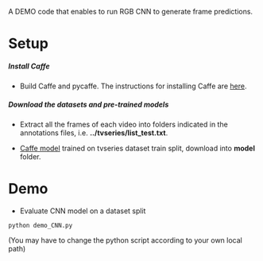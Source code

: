 A DEMO code that enables to run RGB CNN to generate frame predictions.

Setup
=====

##### Install Caffe
* Build Caffe and pycaffe. The instructions for installing Caffe are [here](http://caffe.berkeleyvision.org/installation.html).

##### Download the datasets and pre-trained models
* Extract all the frames of each video into folders indicated in the annotations files, i.e. **../tvseries/list_test.txt**.

* [Caffe model](http://caffe.berkeleyvision.org/installation.html) trained on tvseries dataset train split, download into **model** folder.


Demo
=======

* Evaluate CNN model on a dataset split
```Shell
python demo_CNN.py
```
(You may have to change the python script according to your own local path)
